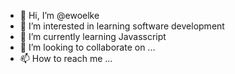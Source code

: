- 👋 Hi, I’m @ewoelke
- 👀 I’m interested in learning software development
- 🌱 I’m currently learning Javasscript
- 💞️ I’m looking to collaborate on ...
- 📫 How to reach me ...

<!---
ewoelke/ewoelke is a ✨ special ✨ repository because its `README.md` (this file) appears on your GitHub profile.
You can click the Preview link to take a look at your changes.
--->

